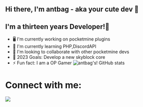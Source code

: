 ## Hi there, I'm antbag - aka your cute dev 👋

## I'm a thirteen years Developer!👋
- 🖥 I'm currently working on pocketmine plugins
- 🌱 I'm currently learning PHP,DiscordAPI
- 🤝 I'm looking to collaborate with other pocketmine devs
- 🥅 2023 Goals: Develop a new skyblock core
- ⚡️ Fun fact: I am a OP Gamer
![antbag's! GitHub stats](https://github-readme-stats.vercel.app/api?username=antbag-dev&show_icons=true&theme=radical)
# Connect with me:

<img src="https://img.icons8.com/ios/50/000000/youtube--v1.png"/>
